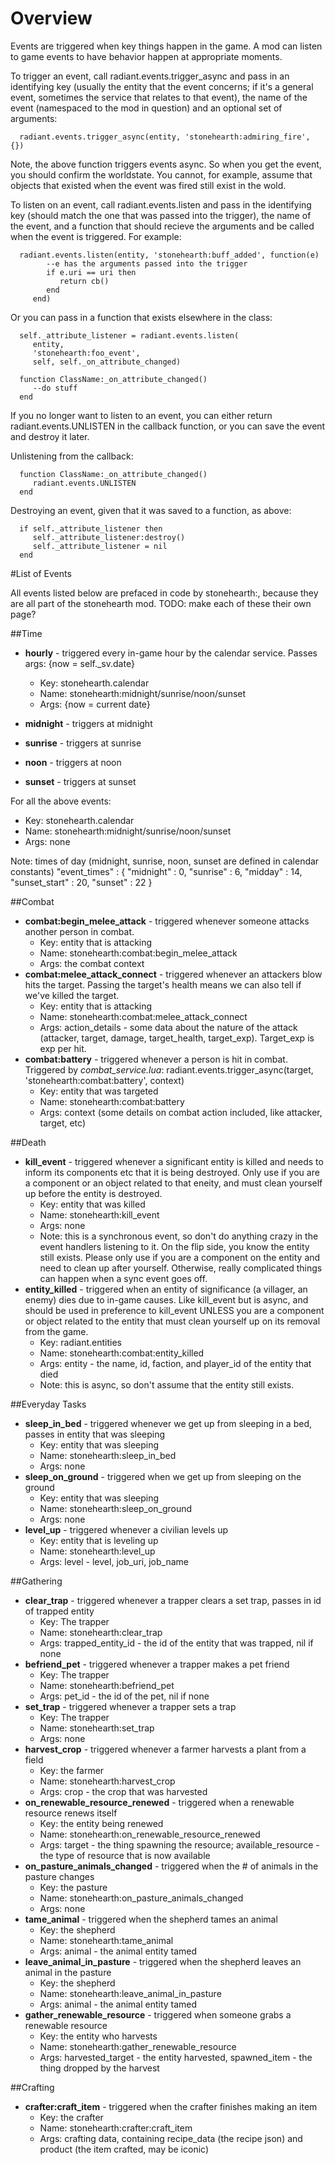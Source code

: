 # Overview

Events are triggered when key things happen in the game. A mod can listen to game events to have behavior happen at appropriate moments. 

To trigger an event, call radiant.events.trigger_async and pass in an identifying key (usually the entity that the event concerns; if it's a general event, sometimes the service that relates to that event), the name of the event (namespaced to the mod in question) and an optional set of arguments: 

      radiant.events.trigger_async(entity, 'stonehearth:admiring_fire', {})

Note, the above function triggers events async. So when you get the event, you should confirm the worldstate. You cannot, for example, assume that objects that existed when the event was fired still exist in the wold. 

To listen on an event, call radiant.events.listen and pass in the identifying key (should match the one that was passed into the trigger), the name of the event, and a function that should recieve the arguments and be called when the event is triggered. For example: 

      radiant.events.listen(entity, 'stonehearth:buff_added', function(e)
            --e has the arguments passed into the trigger
            if e.uri == uri then
               return cb()
            end
         end)

Or you can pass in a function that exists elsewhere in the class: 

      self._attribute_listener = radiant.events.listen(
         entity,
         'stonehearth:foo_event',
         self, self._on_attribute_changed)

      function ClassName:_on_attribute_changed()
         --do stuff
      end


If you no longer want to listen to an event, you can either return radiant.events.UNLISTEN in the callback function, or you can save the event and destroy it later. 

Unlistening from the callback: 

      function ClassName:_on_attribute_changed()
         radiant.events.UNLISTEN
      end

Destroying an event, given that it was saved to a function, as above: 

      if self._attribute_listener then
         self._attribute_listener:destroy()
         self._attribute_listener = nil
      end

#List of Events

All events listed below are prefaced in code by stonehearth:, because they are all part of the stonehearth mod. TODO: make each of these their own page?

##Time

   - **hourly** - triggered every in-game hour by the calendar service. Passes args: {now = self._sv.date}
      - Key: stonehearth.calendar 
      - Name: stonehearth:midnight/sunrise/noon/sunset
      - Args: {now = current date}

   - **midnight** - triggers at midnight
   - **sunrise** - triggers at sunrise
   - **noon** - triggers at noon
   - **sunset** - triggers at sunset

For all the above events: 
   
   - Key: stonehearth.calendar 
   - Name: stonehearth:midnight/sunrise/noon/sunset
   - Args: none

Note: times of day (midnight, sunrise, noon, sunset are defined in calendar constants)
      "event_times" : {
         "midnight" : 0,
         "sunrise" : 6,
         "midday" : 14,
         "sunset_start" : 20,
         "sunset" : 22
      }

##Combat
   
   - **combat:begin\_melee\_attack** - triggered whenever someone attacks another person in combat.
      - Key: entity that is attacking
      - Name: stonehearth:combat:begin\_melee\_attack
      - Args: the combat context
   - **combat:melee\_attack\_connect** - triggered whenever an attackers blow hits the target. Passing the target's health means we can also tell if we've killed the target. 
      - Key: entity that is attacking
      - Name: stonehearth:combat:melee\_attack\_connect
      - Args: action_details - some data about the nature of the attack (attacker, target, damage, target_health, target_exp). Target_exp is exp per hit.
   - **combat:battery** - triggered whenever a person is hit in combat. Triggered by _combat\_service.lua_: radiant.events.trigger_async(target, 'stonehearth:combat:battery', context)
      - Key: entity that was targeted
      - Name: stonehearth:combat:battery  
      - Args: context (some details on combat action included, like attacker, target, etc)

##Death

   - **kill_event** - triggered whenever a significant entity is killed and needs to inform its components etc that it is being destroyed. Only use if you are a component or an object related to that eneity, and must clean yourself up before the entity is destroyed. 
      - Key: entity that was killed
      - Name: stonehearth:kill_event
      - Args: none
      - Note: this is a synchronous event, so don't do anything crazy in the event handlers listening to it. On the flip side, you know the entity still exists. Please only use if you are a component on the entity and need to clean up after yourself. Otherwise, really complicated things can happen when a sync event goes off. 
   - **entity_killed** - triggered when an entity of significance (a villager, an enemy) dies due to in-game causes. Like kill_event but is async, and should be used in preference to kill_event UNLESS you are a component or object related to the entity that must clean yourself up on its removal from the game.
      - Key: radiant.entities 
      - Name: stonehearth:combat:entity_killed
      - Args: entity - the name, id, faction, and player_id of the entity that died
      - Note: this is async, so don't assume that the entity still exists. 


##Everyday Tasks
   
   - **sleep\_in\_bed** - triggered whenever we get up from sleeping in a bed, passes in entity that was sleeping
      - Key: entity that was sleeping
      - Name: stonehearth:sleep\_in\_bed
      - Args: none
   - **sleep\_on\_ground** - triggered when we get up from sleeping on the ground
      - Key: entity that was sleeping
      - Name: stonehearth:sleep\_on\_ground
      - Args: none
   - **level\_up** - triggered whenever a civilian levels up
      - Key: entity that is leveling up
      - Name: stonehearth:level_up
      - Args: level - level, job\_uri, job\_name

##Gathering

   - **clear\_trap** - triggered whenever a trapper clears a set trap, passes in id of trapped entity
      - Key: The trapper
      - Name: stonehearth:clear\_trap
      - Args: trapped\_entity\_id - the id of the entity that was trapped, nil if none
   - **befriend\_pet** - triggered whenever a trapper makes a pet friend
      - Key: The trapper
      - Name: stonehearth:befriend\_pet
      - Args: pet_id - the id of the pet, nil if none
   - **set\_trap** - triggered whenever a trapper sets a trap
      - Key: The trapper
      - Name: stonehearth:set\_trap
      - Args: none
   - **harvest\_crop** - triggered whenever a farmer harvests a plant from a field
      - Key: the farmer
      - Name: stonehearth:harvest\_crop
      - Args: crop - the crop that was harvested
   - **on\_renewable\_resource\_renewed** - triggered when a renewable resource renews itself
      - Key: the entity being renewed
      - Name: stonehearth:on\_renewable\_resource\_renewed
      - Args: target - the thing spawning the resource; available_resource - the type of resource that is now available
   - **on\_pasture\_animals\_changed** - triggered when the # of animals in the pasture changes
      - Key: the pasture
      - Name: stonehearth:on\_pasture\_animals\_changed
      - Args: none
   - **tame\_animal** - triggered when the shepherd tames an animal
      - Key: the shepherd
      - Name: stonehearth:tame\_animal
      - Args: animal - the animal entity tamed
   - **leave\_animal\_in\_pasture** - triggered when the shepherd leaves an animal in the pasture
      - Key: the shepherd
      - Name: stonehearth:leave\_animal\_in\_pasture
      - Args: animal - the animal entity tamed
   - **gather\_renewable\_resource** - triggered when someone grabs a renewable resource
      - Key: the entity who harvests
      - Name: stonehearth:gather\_renewable\_resource
      - Args: harvested\_target - the entity harvested, spawned\_item - the thing dropped by the harvest


##Crafting

   - **crafter:craft\_item** - triggered when the crafter finishes making an item
      - Key: the crafter
      - Name: stonehearth:crafter:craft\_item
      - Args: crafting data, containing recipe_data (the recipe json) and product (the item crafted, may be iconic)
